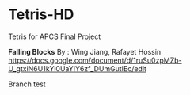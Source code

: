 # Tetris-HD
Tetris for APCS Final Project

**Falling Blocks**
By : Wing Jiang, Rafayet Hossin
https://docs.google.com/document/d/1ruSu0zpMZb-U_gtxiN6U1kYi0UaYIY6zf_DUmGutIEc/edit

Branch test
